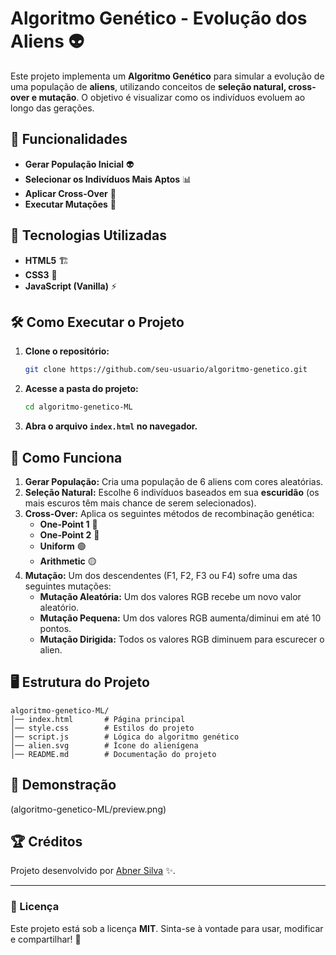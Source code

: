 # Algoritmo Genético - Evolução dos Aliens 👽

Este projeto implementa um **Algoritmo Genético** para simular a evolução de uma população de **aliens**, utilizando conceitos de **seleção natural, cross-over e mutação**. O objetivo é visualizar como os indivíduos evoluem ao longo das gerações.

## 🚀 Funcionalidades

- **Gerar População Inicial** 👽
- **Selecionar os Indivíduos Mais Aptos** 📊
- **Aplicar Cross-Over** 🔀
- **Executar Mutações** 🧬

## 📌 Tecnologias Utilizadas

- **HTML5** 🏗️
- **CSS3** 🎨
- **JavaScript (Vanilla)** ⚡

## 🛠️ Como Executar o Projeto

1. **Clone o repositório:**
   ```sh
   git clone https://github.com/seu-usuario/algoritmo-genetico.git
   ```
2. **Acesse a pasta do projeto:**
   ```sh
   cd algoritmo-genetico-ML
   ```
3. **Abra o arquivo ****`index.html`**** no navegador.**

## 📝 Como Funciona

1. **Gerar População:** Cria uma população de 6 aliens com cores aleatórias.
2. **Seleção Natural:** Escolhe 6 indivíduos baseados em sua **escuridão** (os mais escuros têm mais chance de serem selecionados).
3. **Cross-Over:** Aplica os seguintes métodos de recombinação genética:
   - **One-Point 1** 🔵
   - **One-Point 2** 🔴
   - **Uniform** 🟢
   - **Arithmetic** 🟡
4. **Mutação:** Um dos descendentes (F1, F2, F3 ou F4) sofre uma das seguintes mutações:
   - **Mutação Aleatória:** Um dos valores RGB recebe um novo valor aleatório.
   - **Mutação Pequena:** Um dos valores RGB aumenta/diminui em até 10 pontos.
   - **Mutação Dirigida:** Todos os valores RGB diminuem para escurecer o alien.

## 🖥️ Estrutura do Projeto

```
algoritmo-genetico-ML/
│── index.html       # Página principal
│── style.css        # Estilos do projeto
│── script.js        # Lógica do algoritmo genético
│── alien.svg        # Ícone do alienígena
│── README.md        # Documentação do projeto
```

## 📸 Demonstração

(algoritmo-genetico-ML/preview.png)

## 🏆 Créditos

Projeto desenvolvido por [Abner Silva](https://github.com/AbnerSLima) ✨.

---

### 🔗 Licença

Este projeto está sob a licença **MIT**. Sinta-se à vontade para usar, modificar e compartilhar! 🚀

